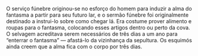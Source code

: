 ﻿O serviço fúnebre originou-se no esforço do homem para induzir a alma do fantasma a partir para seu futuro lar, e o sermão fúnebre foi originalmente destinado a instrui-lo sobre como chegar lá. Era costume prover alimento e roupas para o fantasma, colocando esses artigos dentro ou perto da cova. O selvagem acreditava serem necessários de três dias a um ano para “enterrar o fantasma” —  afastá-lo da vizinhança da sepultura. Os esquimós ainda creem que a alma fica com o corpo por três dias.